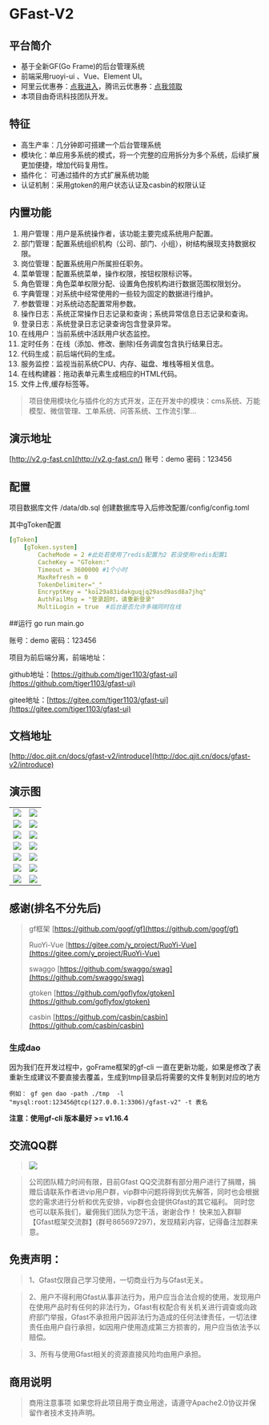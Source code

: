 # GFast-V2

## 平台简介
* 基于全新GF(Go Frame)的后台管理系统
* 前端采用ruoyi-ui 、Vue、Element UI。
* 阿里云优惠券：[点我进入](https://www.aliyun.com/minisite/goods?userCode=fcor2omk )，腾讯云优惠券：[点我领取](https://cloud.tencent.com/act/cps/redirect?redirect=1062&cps_key=20b1c3842f74986b2894e2c5fcde7ea2&from=console )
* 本项目由奇讯科技团队开发。

## 特征
* 高生产率：几分钟即可搭建一个后台管理系统
* 模块化：单应用多系统的模式，将一个完整的应用拆分为多个系统，后续扩展更加便捷，增加代码复用性。
* 插件化： 可通过插件的方式扩展系统功能
* 认证机制：采用gtoken的用户状态认证及casbin的权限认证


## 内置功能

1.  用户管理：用户是系统操作者，该功能主要完成系统用户配置。
2.  部门管理：配置系统组织机构（公司、部门、小组），树结构展现支持数据权限。
3.  岗位管理：配置系统用户所属担任职务。
4.  菜单管理：配置系统菜单，操作权限，按钮权限标识等。
5.  角色管理：角色菜单权限分配、设置角色按机构进行数据范围权限划分。
6.  字典管理：对系统中经常使用的一些较为固定的数据进行维护。
7.  参数管理：对系统动态配置常用参数。
8.  操作日志：系统正常操作日志记录和查询；系统异常信息日志记录和查询。
9. 登录日志：系统登录日志记录查询包含登录异常。
10. 在线用户：当前系统中活跃用户状态监控。
11. 定时任务：在线（添加、修改、删除)任务调度包含执行结果日志。
12. 代码生成：前后端代码的生成。
13. 服务监控：监视当前系统CPU、内存、磁盘、堆栈等相关信息。
14. 在线构建器：拖动表单元素生成相应的HTML代码。
15. 文件上传,缓存标签等。

> 项目使用模块化与插件化的方式开发，正在开发中的模块：cms系统、万能模型、微信管理、工单系统、问答系统、工作流引擎...

## 演示地址
[http://v2.g-fast.cn](http://v2.g-fast.cn/)
账号：demo  密码：123456
## 配置
项目数据库文件 /data/db.sql 创建数据库导入后修改配置/config/config.toml

其中gToken配置

```yaml
[gToken]
    [gToken.system]
        CacheMode = 2 #此处若使用了redis配置为2 若没使用redis配置1
        CacheKey = "GToken:"
        Timeout = 3600000 #1个小时
        MaxRefresh = 0
        TokenDelimiter="_"
        EncryptKey = "koi29a83idakguqjq29asd9asd8a7jhq"
        AuthFailMsg = "登录超时，请重新登录"
        MultiLogin = true  #后台是否允许多端同时在线
```

##运行
go run main.go 

账号：demo  密码：123456

项目为前后端分离，前端地址：

github地址：[https://github.com/tiger1103/gfast-ui](https://github.com/tiger1103/gfast-ui)

gitee地址：[https://gitee.com/tiger1103/gfast-ui](https://gitee.com/tiger1103/gfast-ui)

## 文档地址
[http://doc.qjit.cn/docs/gfast-v2/introduce](http://doc.qjit.cn/docs/gfast-v2/introduce)

## 演示图

<table>
    <tr>
        <td><img src="https://oscimg.oschina.net/oscnet/cd1f90be5f2684f4560c9519c0f2a232ee8.jpg"/></td>
        <td><img src="https://oscimg.oschina.net/oscnet/1cbcf0e6f257c7d3a063c0e3f2ff989e4b3.jpg"/></td>
    </tr>
    <tr>
        <td><img src="https://oscimg.oschina.net/oscnet/707825ad3f29de74a8d6d02fbd73ad631ea.jpg"/></td>
        <td><img src="https://oscimg.oschina.net/oscnet/46be40cc6f01aa300eed53a19b5012bf484.jpg"/></td>
    </tr>
    <tr>
        <td><img src="https://oscimg.oschina.net/oscnet/4284796d4cea240d181b8f2201813dda710.jpg"/></td>
        <td><img src="https://oscimg.oschina.net/oscnet/3ecfac87a049f7fe36abbcaafb2c40d36cf.jpg"/></td>
    </tr>
	<tr>
        <td><img src="https://oscimg.oschina.net/oscnet/71c2d48905221a09a728df4aff4160b8607.jpg"/></td>
        <td><img src="https://oscimg.oschina.net/oscnet/c14c1ee9a64a6a9c2c22f67d43198767dbe.jpg"/></td>
    </tr>	 
    <tr>
        <td><img src="https://oscimg.oschina.net/oscnet/5e8c387724954459291aafd5eb52b456f53.jpg"/></td>
        <td><img src="https://oscimg.oschina.net/oscnet/644e78da53c2e92a95dfda4f76e6d117c4b.jpg"/></td>
    </tr>
	<tr>
        <td><img src="https://oscimg.oschina.net/oscnet/fdea1d8bb8625c27bf964176a2c8ebc6945.jpg"/></td>
        <td><img src="https://oscimg.oschina.net/oscnet/509d2708cfd762b6e6339364cac1cc1970c.jpg"/></td>
    </tr>
	<tr>
        <td><img src="https://oscimg.oschina.net/oscnet/up-f1fd681cc9d295db74e85ad6d2fe4389454.png"/></td>
        <td><img src="https://oscimg.oschina.net/oscnet/up-c195234bbcd30be6927f037a6755e6ab69c.png"/></td>
    </tr>
</table>

## 感谢(排名不分先后)
> gf框架 [https://github.com/gogf/gf](https://github.com/gogf/gf)
>
> RuoYi-Vue [https://gitee.com/y_project/RuoYi-Vue](https://gitee.com/y_project/RuoYi-Vue)
>
> swaggo [https://github.com/swaggo/swag](https://github.com/swaggo/swag)
>
>gtoken [https://github.com/goflyfox/gtoken](https://github.com/goflyfox/gtoken)
>
>casbin [https://github.com/casbin/casbin](https://github.com/casbin/casbin)



### 生成dao
因为我们在开发过程中，goFrame框架的gf-cli 一直在更新功能，如果是修改了表重新生成建议不要直接去覆盖，生成到tmp目录后将需要的文件复制到对应的地方
```
例如： gf gen dao -path ./tmp  -l "mysql:root:123456@tcp(127.0.0.1:3306)/gfast-v2" -t 表名
```
**注意：使用gf-cli 版本最好 >= v1.16.4**

## 交流QQ群

> <img src="https://gitee.com/tiger1103/gfast/raw/master/public/qqcode.png"/>  

> 公司团队精力时间有限，目前Gfast QQ交流群有部分用户进行了捐赠，捐赠后请联系作者进vip用户群，vip群中问题将得到优先解答，同时也会根据您的需求进行分析和优先安排，vip群也会提供Gfast的其它福利。
> 同时您也可以联系我们，雇佣我们团队为您干活，谢谢合作！
>快来加入群聊【Gfast框架交流群】(群号865697297)，发现精彩内容，记得备注加群来意。

## 免责声明：
> 1、Gfast仅限自己学习使用，一切商业行为与Gfast无关。

> 2、用户不得利用Gfast从事非法行为，用户应当合法合规的使用，发现用户在使用产品时有任何的非法行为，Gfast有权配合有关机关进行调查或向政府部门举报，Gfast不承担用户因非法行为造成的任何法律责任，一切法律责任由用户自行承担，如因用户使用造成第三方损害的，用户应当依法予以赔偿。

> 3、所有与使用Gfast相关的资源直接风险均由用户承担。


## 商用说明
> 商用注意事项
如果您将此项目用于商业用途，请遵守Apache2.0协议并保留作者技术支持声明。